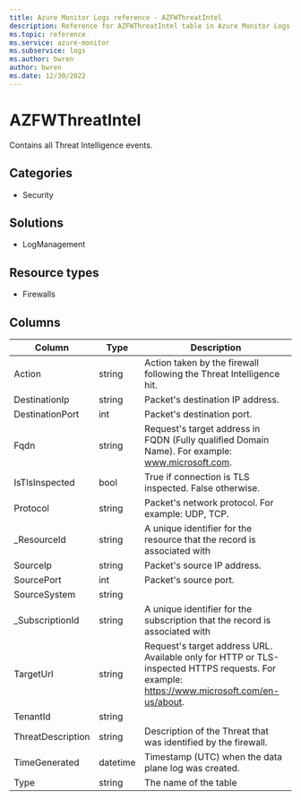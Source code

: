 ```yaml
---
title: Azure Monitor Logs reference - AZFWThreatIntel
description: Reference for AZFWThreatIntel table in Azure Monitor Logs.
ms.topic: reference
ms.service: azure-monitor
ms.subservice: logs
ms.author: bwren
author: bwren
ms.date: 12/30/2022
---
```


# AZFWThreatIntel

 Contains all Threat Intelligence events.

## Categories

- Security
## Solutions

- LogManagement
## Resource types

- Firewalls




## Columns

| Column | Type | Description |
| --- | --- | --- |
| Action | string | Action taken by the firewall following the Threat Intelligence hit. |
| DestinationIp | string | Packet's destination IP address. |
| DestinationPort | int | Packet's destination port. |
| Fqdn | string | Request's target address in FQDN (Fully qualified Domain Name). For example: www.microsoft.com. |
| IsTlsInspected | bool | True if connection is TLS inspected. False otherwise. |
| Protocol | string | Packet's network protocol. For example: UDP, TCP. |
| _ResourceId | string | A unique identifier for the resource that the record is associated with |
| SourceIp | string | Packet's source IP address. |
| SourcePort | int | Packet's source port. |
| SourceSystem | string |  |
| _SubscriptionId | string | A unique identifier for the subscription that the record is associated with |
| TargetUrl | string | Request's target address URL. Available only for HTTP or TLS-inspected HTTPS requests. For example: https://www.microsoft.com/en-us/about. |
| TenantId | string |  |
| ThreatDescription | string | Description of the Threat that was identified by the firewall. |
| TimeGenerated | datetime | Timestamp (UTC) when the data plane log was created. |
| Type | string | The name of the table |

